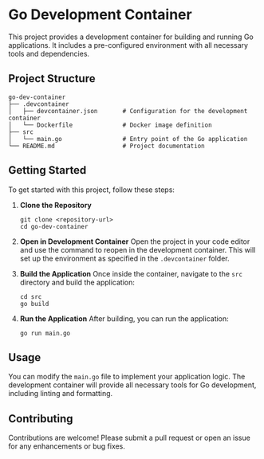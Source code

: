 # Go Development Container

This project provides a development container for building and running Go applications. It includes a pre-configured environment with all necessary tools and dependencies.

## Project Structure

```
go-dev-container
├── .devcontainer
│   ├── devcontainer.json       # Configuration for the development container
│   └── Dockerfile              # Docker image definition
├── src
│   └── main.go                 # Entry point of the Go application
└── README.md                   # Project documentation
```

## Getting Started

To get started with this project, follow these steps:

1. **Clone the Repository**
   ```
   git clone <repository-url>
   cd go-dev-container
   ```

2. **Open in Development Container**
   Open the project in your code editor and use the command to reopen in the development container. This will set up the environment as specified in the `.devcontainer` folder.

3. **Build the Application**
   Once inside the container, navigate to the `src` directory and build the application:
   ```
   cd src
   go build
   ```

4. **Run the Application**
   After building, you can run the application:
   ```
   go run main.go
   ```

## Usage

You can modify the `main.go` file to implement your application logic. The development container will provide all necessary tools for Go development, including linting and formatting.

## Contributing

Contributions are welcome! Please submit a pull request or open an issue for any enhancements or bug fixes.